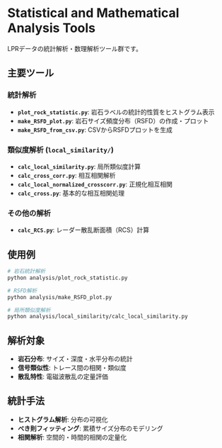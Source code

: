 # Statistical and Mathematical Analysis Tools

LPRデータの統計解析・数理解析ツール群です。

## 主要ツール

### 統計解析
- **`plot_rock_statistic.py`**: 岩石ラベルの統計的性質をヒストグラム表示
- **`make_RSFD_plot.py`**: 岩石サイズ頻度分布（RSFD）の作成・プロット
- **`make_RSFD_from_csv.py`**: CSVからRSFDプロットを生成

### 類似度解析 (`local_similarity/`)
- **`calc_local_similarity.py`**: 局所類似度計算
- **`calc_cross_corr.py`**: 相互相関解析
- **`calc_local_normalized_crosscorr.py`**: 正規化相互相関
- **`calc_cross.py`**: 基本的な相互相関処理

### その他の解析
- **`calc_RCS.py`**: レーダー散乱断面積（RCS）計算

## 使用例

```bash
# 岩石統計解析
python analysis/plot_rock_statistic.py

# RSFD解析
python analysis/make_RSFD_plot.py

# 局所類似度解析
python analysis/local_similarity/calc_local_similarity.py
```

## 解析対象

- **岩石分布**: サイズ・深度・水平分布の統計
- **信号類似性**: トレース間の相関・類似度
- **散乱特性**: 電磁波散乱の定量評価

## 統計手法

- **ヒストグラム解析**: 分布の可視化
- **べき則フィッティング**: 累積サイズ分布のモデリング
- **相関解析**: 空間的・時間的相関の定量化